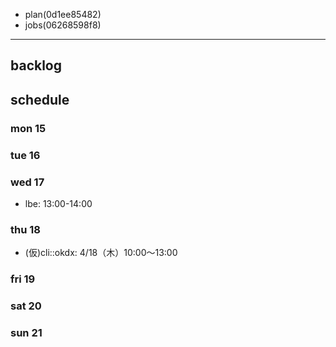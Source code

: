 
- plan(0d1ee85482)
- jobs(06268598f8)
---

## backlog

## schedule
### mon 15
### tue 16
### wed 17
- lbe: 13:00-14:00
### thu 18
- (仮)cli::okdx: 4/18（木）10:00〜13:00
### fri 19
### sat 20
### sun 21




